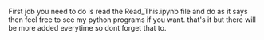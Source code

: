 First job you need to do is read the Read_This.ipynb file and do as it says
then feel free to see my python programs if you want.
that's it but there will be more added everytime so dont forget that to.
